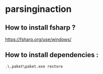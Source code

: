 # parsinginaction

## How to install fsharp ?
https://fsharp.org/use/windows/

## How to install dependencies :

```
.\.paket\paket.exe restore
```
